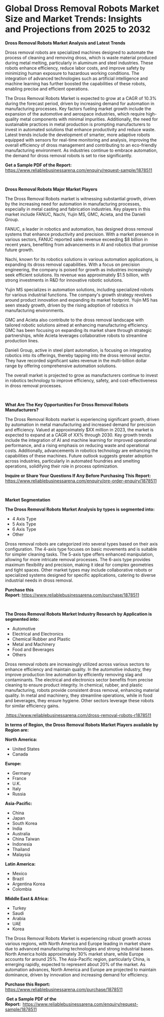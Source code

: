 <p><h1>Global Dross Removal Robots Market Size and Market Trends: Insights and Projections from 2025 to 2032</h1></p><p><strong>Dross Removal Robots Market Analysis and Latest Trends</strong></p>
<p><p>Dross removal robots are specialized machines designed to automate the process of cleaning and removing dross, which is waste material produced during metal melting, particularly in aluminum and steel industries. These robots enhance efficiency, reduce labor costs, and improve safety by minimizing human exposure to hazardous working conditions. The integration of advanced technologies such as artificial intelligence and machine learning has further boosted the capabilities of these robots, enabling precise and efficient operations.</p><p>The Dross Removal Robots Market is expected to grow at a CAGR of 10.3% during the forecast period, driven by increasing demand for automation in manufacturing processes. Key factors fueling market growth include the expansion of the automotive and aerospace industries, which require high-quality metal components with minimal impurities. Additionally, the need for sustainable practices in metal production is prompting manufacturers to invest in automated solutions that enhance productivity and reduce waste. Latest trends include the development of smarter, more adaptive robots equipped with sensors for real-time monitoring and analysis, improving the overall efficiency of dross management and contributing to an eco-friendly manufacturing environment. As industries continue to embrace automation, the demand for dross removal robots is set to rise significantly.</p></p>
<p><strong>Get a Sample PDF of the Report:&nbsp;</strong> <a href="https://www.reliablebusinessarena.com/enquiry/request-sample/1878511?utm_campaign=3569&utm_medium=2&utm_source=Github&utm_content=ia&utm_term=12042025&utm_id=dross-removal-robots">https://www.reliablebusinessarena.com/enquiry/request-sample/1878511</a></p>
<p>&nbsp;</p>
<p><strong>Dross Removal Robots Major Market Players</strong></p>
<p><p>The Dross Removal Robots market is witnessing substantial growth, driven by the increasing need for automation in manufacturing processes, especially in metal casting and fabrication industries. Key players in this market include FANUC, Nachi, Yujin MS, GMC, Acieta, and the Danieli Group. </p><p>FANUC, a leader in robotics and automation, has designed dross removal systems that enhance productivity and precision. With a market presence in various sectors, FANUC reported sales revenue exceeding $8 billion in recent years, benefiting from advancements in AI and robotics that promise future growth.</p><p>Nachi, known for its robotics solutions in various automation applications, is expanding its dross removal capabilities. With a focus on precision engineering, the company is poised for growth as industries increasingly seek efficient solutions. Its revenue was approximately $1.5 billion, with strong investments in R&D for innovative robotic solutions.</p><p>Yujin MS specializes in automation solutions, including specialized robots for various industrial functions. The company's growth strategy revolves around product innovation and expanding its market footprint. Yujin MS has seen steady growth, driven by the rising adoption of robotics in manufacturing environments.</p><p>GMC and Acieta also contribute to the dross removal landscape with tailored robotic solutions aimed at enhancing manufacturing efficiency. GMC has been focusing on expanding its market share through strategic partnerships, while Acieta leverages collaborative robots to streamline production lines.</p><p>Danieli Group, active in steel plant automation, is focusing on integrating robotics into its offerings, thereby tapping into the dross removal sector. They have recorded significant sales revenue in the multi-billion dollar range by offering comprehensive automation solutions.</p><p>The overall market is projected to grow as manufacturers continue to invest in robotics technology to improve efficiency, safety, and cost-effectiveness in dross removal processes.</p></p>
<p>&nbsp;</p>
<p><strong>What Are The Key Opportunities For Dross Removal Robots Manufacturers?</strong></p>
<p><p>The Dross Removal Robots market is experiencing significant growth, driven by automation in metal manufacturing and increased demand for precision and efficiency. Valued at approximately $XX million in 2023, the market is expected to expand at a CAGR of XX% through 2030. Key growth trends include the integration of AI and machine learning for improved operational performance, and a rising emphasis on reducing waste and operational costs. Additionally, advancements in robotics technology are enhancing the capabilities of these machines. Future outlook suggests greater adoption across industries, particularly in automated foundries and smelting operations, solidifying their role in process optimization.</p></p>
<p><strong>Inquire or Share Your Questions If Any Before Purchasing This Report:</strong> <a href="https://www.reliablebusinessarena.com/enquiry/pre-order-enquiry/1878511?utm_campaign=3569&utm_medium=2&utm_source=Github&utm_content=ia&utm_term=12042025&utm_id=dross-removal-robots">https://www.reliablebusinessarena.com/enquiry/pre-order-enquiry/1878511</a></p>
<p>&nbsp;</p>
<p><strong>Market Segmentation</strong></p>
<p><strong>The Dross Removal Robots Market Analysis by types is segmented into:</strong></p>
<p><ul><li>4 Axis Type</li><li>5 Axis Type</li><li>6 Axis Type</li><li>Other</li></ul></p>
<p><p>Dross removal robots are categorized into several types based on their axis configuration. The 4-axis type focuses on basic movements and is suitable for simpler cleaning tasks. The 5-axis type offers enhanced manipulation, allowing for more intricate removal processes. The 6-axis type provides maximum flexibility and precision, making it ideal for complex geometries and tight spaces. Other market types may include collaborative robots or specialized systems designed for specific applications, catering to diverse industrial needs in dross removal.</p></p>
<p><strong>Purchase this Report:&nbsp;</strong><a href="https://www.reliablebusinessarena.com/purchase/1878511?utm_campaign=3569&utm_medium=2&utm_source=Github&utm_content=ia&utm_term=12042025&utm_id=dross-removal-robots">https://www.reliablebusinessarena.com/purchase/1878511</a></p>
<p>&nbsp;</p>
<p><strong>The Dross Removal Robots Market Industry Research by Application is segmented into:</strong></p>
<p><ul><li>Automotive</li><li>Electrical and Electronics</li><li>Chemical Rubber and Plastic</li><li>Metal and Machinery</li><li>Food and Beverages</li><li>Others</li></ul></p>
<p><p>Dross removal robots are increasingly utilized across various sectors to enhance efficiency and maintain quality. In the automotive industry, they improve production line automation by efficiently removing slag and contaminants. The electrical and electronics sector benefits from precise cleaning to ensure product integrity. In chemical, rubber, and plastic manufacturing, robots provide consistent dross removal, enhancing material quality. In metal and machinery, they streamline operations, while in food and beverages, they ensure hygiene. Other sectors leverage these robots for similar efficiency gains.</p></p>
<p><a href="https://www.reliablebusinessarena.com/dross-removal-robots-r1878511?utm_campaign=3569&utm_medium=2&utm_source=Github&utm_content=ia&utm_term=12042025&utm_id=dross-removal-robots">&nbsp;https://www.reliablebusinessarena.com/dross-removal-robots-r1878511</a></p>
<p><strong>In terms of Region, the Dross Removal Robots Market Players available by Region are:</strong></p>
<p>
    <p> <strong> North America: </strong>
        <ul>
            <li>United States</li>
            <li>Canada</li>
        </ul>
        </p> 
    <p> <strong> Europe: </strong>
        <ul>
            <li>Germany</li>
            <li>France</li>
            <li>U.K.</li>
            <li>Italy</li>
            <li>Russia</li>
        </ul>
        </p> 
    <p> <strong> Asia-Pacific: </strong>
        <ul>
            <li>China</li>
            <li>Japan</li>
            <li>South Korea</li>
            <li>India</li>
            <li>Australia</li>
            <li>China Taiwan</li>
            <li>Indonesia</li>
            <li>Thailand</li>
            <li>Malaysia</li>
        </ul>
        </p> 
    <p> <strong> Latin America: </strong>
        <ul>
            <li>Mexico</li>
            <li>Brazil</li>
            <li>Argentina Korea</li>
            <li>Colombia</li>
        </ul>
        </p> 
    <p> <strong> Middle East & Africa: </strong>
        <ul>
            <li>Turkey</li>
            <li>Saudi</li>
            <li>Arabia</li>
            <li>UAE</li>
            <li>Korea</li>
        </ul>
    </p>
    </p>
<p><p>The Dross Removal Robots Market is experiencing robust growth across various regions, with North America and Europe leading in market share due to advanced manufacturing technologies and strong industrial bases. North America holds approximately 30% market share, while Europe accounts for around 25%. The Asia-Pacific region, particularly China, is emerging rapidly, expected to represent about 20% of the market. As automation advances, North America and Europe are projected to maintain dominance, driven by innovation and increasing demand for efficiency.</p></p>
<p><strong>Purchase this Report: </strong><a href="https://www.reliablebusinessarena.com/purchase/1878511?utm_campaign=3569&utm_medium=2&utm_source=Github&utm_content=ia&utm_term=12042025&utm_id=dross-removal-robots">https://www.reliablebusinessarena.com/purchase/1878511</a></p>
<p>&nbsp;<strong>Get a Sample PDF of the Report:&nbsp;&nbsp;</strong><a href="https://www.reliablebusinessarena.com/enquiry/request-sample/1878511?utm_campaign=3569&utm_medium=2&utm_source=Github&utm_content=ia&utm_term=12042025&utm_id=dross-removal-robots">https://www.reliablebusinessarena.com/enquiry/request-sample/1878511</a></p>
<p><strong></strong></p>
<p><p></p><p></p><p></p></p>